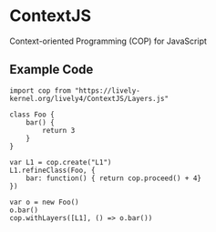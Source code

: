 # ContextJS

Context-oriented Programming (COP) for JavaScript


## Example Code 

```JS
import cop from "https://lively-kernel.org/lively4/ContextJS/Layers.js"

class Foo {
	bar() {
		return 3
	}
}

var L1 = cop.create("L1")
L1.refineClass(Foo, {
	bar: function() { return cop.proceed() + 4}
})

var o = new Foo()
o.bar()
cop.withLayers([L1], () => o.bar())
```